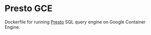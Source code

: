# Presto GCE

Dockerfile for running [Presto](https://prestodb.io/) SQL query engine on Google Container Engine.

